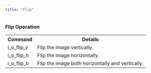 ```yaml
---
title: "Flip"
---
```


### Flip Operation

<table>
  <tr>
    <th>Command</th>
    <th>Details</th>
  </tr>
  <tr>
    <td>i_o_flip_v</td>
    <td>Flip the image vertically.</td>
  </tr>
  <tr>
    <td>i_o_flip_h</td>
    <td>Flip the image horizontally.</td>
  </tr>
  <tr>
    <td>i_o_flip_b</td>
    <td>Flip the image  both horizontally and vertically.</td>
  </tr>
</table>
